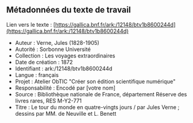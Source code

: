 ## Métadonnées du texte de travail


Lien vers le texte : [https://gallica.bnf.fr/ark:/12148/btv1b8600244d](https://gallica.bnf.fr/ark:/12148/btv1b8600244d)

* Auteur : Verne, Jules (1828-1905)
* Autorité : Sorbonne Université
* Collection : Les voyages extraordinaires
* Date de création :  1872
* Identifiant :  ark:/12148/btv1b8600244d
* Langue : français
* Projet : Atelier ObTIC "Créer son édition scientifique numérique"
* Responsabilité : Encodé par [votre nom]
* Source : Bibliothèque nationale de France, département Réserve des livres rares, RES M-Y2-771
* Titre :  Le tour du monde en quatre-vingts jours / par Jules Verne ; dessins par MM. de Neuville et L. Benett